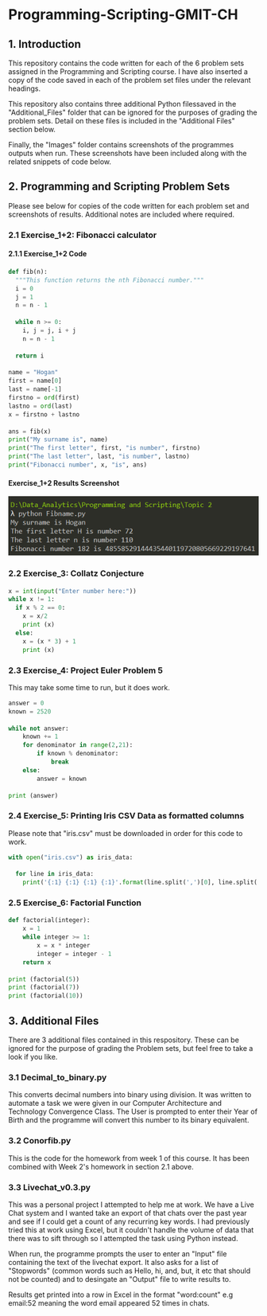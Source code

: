 # Programming-Scripting-GMIT-CH

## 1. Introduction 
This repository contains the code written for each of the 6 problem sets assigned in the Programming and Scripting course.
I have also inserted a copy of the code saved in each of the problem set files under the relevant headings.

This repository also contains three additional Python filessaved in the "Additional_Files" folder that can be ignored for the purposes of grading the problem sets. Detail on these files is included in the "Additional Files" section below.

Finally, the "Images" folder contains screenshots of the programmes outputs when run. These screenshots have been included along with the related snippets of code below.

## 2. Programming and Scripting Problem Sets

Please see below for copies of the code written for each problem set and screenshots of results. Additional notes are included where required.

### 2.1 Exercise_1+2: Fibonacci calculator

#### 2.1.1 Exercise_1+2 Code
```python
def fib(n):
  """This function returns the nth Fibonacci number."""
  i = 0
  j = 1
  n = n - 1

  while n >= 0:
    i, j = j, i + j
    n = n - 1
  
  return i

name = "Hogan"
first = name[0]
last = name[-1]
firstno = ord(first)
lastno = ord(last)
x = firstno + lastno

ans = fib(x)
print("My surname is", name)
print("The first letter", first, "is number", firstno)
print("The last letter", last, "is number", lastno)
print("Fibonacci number", x, "is", ans)
```

#### Exercise_1+2 Results Screenshot
![alt text](https://github.com/ConorHogan/Programming-Scripting-GMIT-CH/blob/master/Images/Exercise2_Results.png "Exercise_1+2 Results")

### 2.2 Exercise_3: Collatz Conjecture
```python
x = int(input("Enter number here:"))
while x != 1:
  if x % 2 == 0: 
    x = x/2
    print (x) 
  else:
    x = (x * 3) + 1
    print (x)
 ```

### 2.3 Exercise_4: Project Euler Problem 5
This may take some time to run, but it does work.

```python
answer = 0
known = 2520

while not answer:
    known += 1
    for denominator in range(2,21):
        if known % denominator:
            break
    else:
        answer = known

print (answer)
```

### 2.4 Exercise_5: Printing Iris CSV Data as formatted columns
Please note that "iris.csv" must be downloaded in order for this code to work. 

```python
with open("iris.csv") as iris_data:

  for line in iris_data:
    print('{:1} {:1} {:1} {:1}'.format(line.split(',')[0], line.split(',')[1], line.split(',')[2], line.split(',')[3]))
```

### 2.5 Exercise_6: Factorial Function
```python
def factorial(integer):
    x = 1
    while integer >= 1:
        x = x * integer
        integer = integer - 1
    return x

print (factorial(5))
print (factorial(7))
print (factorial(10))
```

## 3. Additional Files
There are 3 additional files contained in this respository. These can be ignored for the purpose of grading the Problem sets, but feel free to take a look if you like.

### 3.1 Decimal_to_binary.py
This converts decimal numbers into binary using division. It was written to automate a task we were given in our Computer Architecture and Technology Convergence Class. The User is prompted to enter their Year of Birth and the programme will convert this number to its binary equivalent.

### 3.2 Conorfib.py
This is the code for the homework from week 1 of this course. It has been combined with Week 2's homework in section 2.1 above.

### 3.3 Livechat_v0.3.py
This was a personal project I attempted to help me at work. We have a Live Chat system and I wanted take an export of that chats over the past year and see if I could get a count of any recurring key words. I had previously tried this at work using Excel, but it couldn't handle the volume of data that there was to sift through so I attempted the task using Python instead. 

When run, the programme prompts the user to enter an "Input" file containing the text of the livechat export. It also asks for a list of "Stopwords" (common words such as Hello, hi, and, but, it etc that should not be counted) and to desingate an "Output" file to write results to. 

Results get printed into a row in Excel in the format "word:count" e.g email:52 meaning the word email appeared 52 times in chats. 


